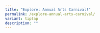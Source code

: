 ```yaml
---
title: "Explore: Annual Arts Carnival!"
permalink: /explore-annual-arts-carnival/
variant: tiptap
description: ""
---
```

